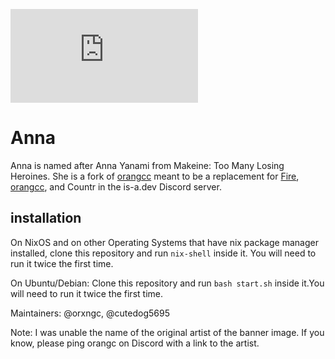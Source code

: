 ![banner](https://embed.pixiv.net/spotlight.php?id=10119&lang=en)

# Anna
Anna is named after Anna Yanami from Makeine: Too Many Losing Heroines.
She is a fork of [orangcc](https://github.com/is-a-dev/orangcapp) meant to be a replacement for [Fire](https://github.com/is-a-dev/fire), [orangcc](https://github.com/is-a-dev/orangcapp), and Countr in the is-a.dev Discord server.

## installation
On NixOS and on other Operating Systems that have nix package manager installed, clone this repository and run `nix-shell` inside it. You will need to run it twice the first time.

On Ubuntu/Debian: Clone this repository and run `bash start.sh` inside it.You will need to run it twice the first time.

Maintainers: @orxngc, @cutedog5695

Note: I was unable the name of the original artist of the banner image. If you know, please ping orangc on Discord with a link to the artist.
